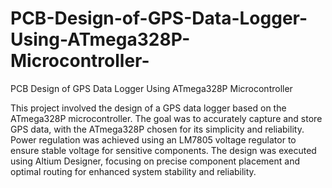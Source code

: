 # PCB-Design-of-GPS-Data-Logger-Using-ATmega328P-Microcontroller-
PCB Design of GPS Data Logger Using ATmega328P Microcontroller 

This project involved the design of a GPS data logger based on the ATmega328P microcontroller. The goal was to accurately capture and store GPS data, with the ATmega328P chosen for its simplicity and reliability. Power regulation was achieved using an LM7805 voltage regulator to ensure stable voltage for sensitive components. The design was executed using Altium Designer, focusing on precise component placement and optimal routing for enhanced system stability and reliability.
